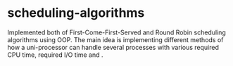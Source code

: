 # scheduling-algorithms
Implemented both of First-Come-First-Served and Round Robin scheduling algorithms using OOP. The main idea is implementing different methods of how a uni-processor can handle several processes with various required CPU time, required I/O time and .
